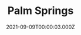 ---
title: "Palm Springs"
year: 2020
date: 2021-09-09T00:00:03.000Z
permalink: /almanac/movies/2021-09-09-palm-springs/index.html
link: https://letterboxd.com/rknightuk/film/palm-springs-2020/1/
rating: 3
---